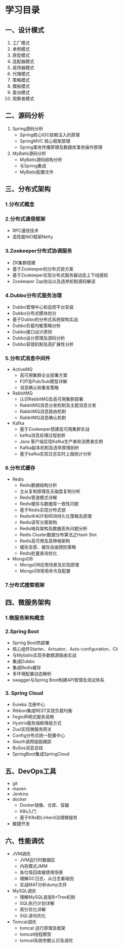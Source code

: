 # 学习目录

## 一、设计模式

1. 工厂模式
2. 单例模式
3. 原型模式
4. 适配器模式
5. 装饰器模式
6. 代理模式
7. 策略模式
8. 模板模式
9. 委派模式
10. 观察者模式

## 二、源码分析

1. Spring源码分析
   - Spring核心IOC依赖注入的原理
   - SpringMVC 核心框架原理
   - Spring事务传播原理及数据库事务操作原理
2. MyBatis源码分析
   - MyBatis源码结构分析
   - 与Spring集成
   - MyBatis配置文件

## 三、分布式架构

### 1.分布式概念

###  2.分布式通信框架

- RPC通信技术
- 高性能NIO框架Netty 

### 3.Zookeeper分布式协调服务

- ZK集群搭建
- 基于Zookeeper的分布式锁方案
- 基于Zookeeper实现分布式服务器动态上下线感知
- Zookeeper Zap协议以及选举机制源码解读

### 4.Dubbo分布式服务治理

- Dubbo管理中心和监控平台安装
- Dubbo分布式模块划分
- 基于Dubbo的分布式系统架构实战
- Dubbo负载均衡策略分析
- Dubbo接口设计原则
- Dubbo设计原理及源码分析
- Dubbo容错机制及高扩展性分析

### 5.分布式消息中间件

- ActiveMQ
  - 高可用集群企业部署方案
  - P2P及Pub/Sub模型详解
  - 消息确认和重发策略
- RabbitMQ
  - 认识RabbitMQ及高可用集群部署
  - RabbitMQ消息分发机制及主题消息分发
  - RabbitMQ消息路由机制
  - RabbitMQ消息确认机制
- Kafka
  - 基于Zookeeper搭建高可用集群实战
  - kafka消息处理过程剖析
  - Java 客户端实现Kafka生产者和消费者实例
  - Kafka副本机制及选举原理剖析
  - 基于kafka实现日志实时上报统计分析

### 6.分布式缓存

- Redis
  - Redis数据结构分析
  - 主从复制原理及无磁盘复制分析
  - Redis管道模式详解
  - Redis缓存与数据库一致性问题
  - 基于Redis实现分布式锁
  - Redis中AOF和RDB持久化策略及原理
  - Redis读写分离架构
  - Redis哨兵架构及数据丢失问题分析
  - Redis Cluster数据分布算法之Hash Slot
  - Redis高可用及高伸缩架构
  - 缓存击穿、缓存血崩预防策略
  - Redis批量查询优化
- MongoDB
  - MongoDB应用场景及实现原理
  - MongoDB常用命令及配置

### 7.分布式搜索框架

## 四、微服务架构

### 1.微服务架构概念

### 2.Spring Boot

- Spring Boot热部署
- 核心组件Starter、Actuator、Auto-configuration、Cli
- 与Mybatis实现多数据源路由实战
- 集成Dubbo
- 集成Redis缓存
- 多环境配置动态解析
- swagger与Spring Boot构建API管理及测试体系

### 3. Spring Cloud

- Eureka 注册中心
- Ribbon集成REST实现负载均衡
- Fegin声明式服务调用
- Hystrix服务熔断降级方式
- Zuul实现微服务网关
- Config分布式统一配置中心
- Sleuth调用链路跟踪
- BuSus消息总线
- SpringBoot集成SpringCloud

## 五、DevOps工具

- git
- maven
- Jenkins
- docker
  - Docker镜像、仓库、容器
  - K8s入门
  - 基于K8s和Linkerd治理微服务
- 敏捷开发

## 六、性能调优

- JVM调优
  - JVM运行时数据区
  - 内存模式JMM
  - 各垃圾回收器使用场景
  - 理解GC日志，从日志看端倪
  - 实战MAT分析dump文件
- MySQL调优
  - 理解MySQL底层B+Tree机制
  - SQL执行计划详解
  - 索引优化详解
  - SQL语句优化
- Tomcat调优
  - tomcat 运行原理及框架
  - tomcat线程模型
  - tomcat系统参数认识及调优





